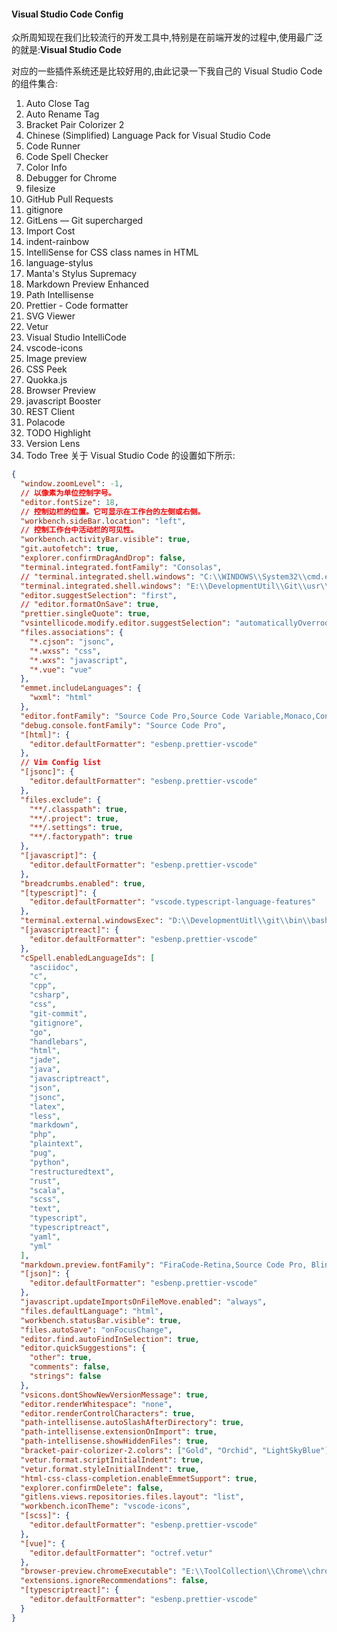 #### Visual Studio Code Config

众所周知现在我们比较流行的开发工具中,特别是在前端开发的过程中,使用最广泛的就是:**Visual Studio Code**

对应的一些插件系统还是比较好用的,由此记录一下我自己的 Visual Studio Code 的组件集合:

1. Auto Close Tag
2. Auto Rename Tag
3. Bracket Pair Colorizer 2
4. Chinese (Simplified) Language Pack for Visual Studio Code
5. Code Runner
6. Code Spell Checker
7. Color Info
8. Debugger for Chrome
9. filesize
10. GitHub Pull Requests
11. gitignore
12. GitLens — Git supercharged
13. Import Cost
14. indent-rainbow
15. IntelliSense for CSS class names in HTML
16. language-stylus
17. Manta's Stylus Supremacy
18. Markdown Preview Enhanced
19. Path Intellisense
20. Prettier - Code formatter
21. SVG Viewer
22. Vetur
23. Visual Studio IntelliCode
24. vscode-icons
25. Image preview
26. CSS Peek
27. Quokka.js
28. Browser Preview
29. javascript Booster
30. REST Client
31. Polacode
32. TODO Highlight
33. Version Lens
34. Todo Tree
    关于 Visual Studio Code 的设置如下所示:

```json
{
  "window.zoomLevel": -1,
  // 以像素为单位控制字号。
  "editor.fontSize": 18,
  // 控制边栏的位置。它可显示在工作台的左侧或右侧。
  "workbench.sideBar.location": "left",
  // 控制工作台中活动栏的可见性。
  "workbench.activityBar.visible": true,
  "git.autofetch": true,
  "explorer.confirmDragAndDrop": false,
  "terminal.integrated.fontFamily": "Consolas",
  // "terminal.integrated.shell.windows": "C:\\WINDOWS\\System32\\cmd.exe",
  "terminal.integrated.shell.windows": "E:\\DevelopmentUtil\\Git\\usr\\bin\\bash.exe",
  "editor.suggestSelection": "first",
  // "editor.formatOnSave": true,
  "prettier.singleQuote": true,
  "vsintellicode.modify.editor.suggestSelection": "automaticallyOverrodeDefaultValue",
  "files.associations": {
    "*.cjson": "jsonc",
    "*.wxss": "css",
    "*.wxs": "javascript",
    "*.vue": "vue"
  },
  "emmet.includeLanguages": {
    "wxml": "html"
  },
  "editor.fontFamily": "Source Code Pro,Source Code Variable,Monaco,Consolas,Menlo, 'Courier New', monospace",
  "debug.console.fontFamily": "Source Code Pro",
  "[html]": {
    "editor.defaultFormatter": "esbenp.prettier-vscode"
  },
  // Vim Config list
  "[jsonc]": {
    "editor.defaultFormatter": "esbenp.prettier-vscode"
  },
  "files.exclude": {
    "**/.classpath": true,
    "**/.project": true,
    "**/.settings": true,
    "**/.factorypath": true
  },
  "[javascript]": {
    "editor.defaultFormatter": "esbenp.prettier-vscode"
  },
  "breadcrumbs.enabled": true,
  "[typescript]": {
    "editor.defaultFormatter": "vscode.typescript-language-features"
  },
  "terminal.external.windowsExec": "D:\\DevelopmentUitl\\git\\bin\\bash.exe",
  "[javascriptreact]": {
    "editor.defaultFormatter": "esbenp.prettier-vscode"
  },
  "cSpell.enabledLanguageIds": [
    "asciidoc",
    "c",
    "cpp",
    "csharp",
    "css",
    "git-commit",
    "gitignore",
    "go",
    "handlebars",
    "html",
    "jade",
    "java",
    "javascriptreact",
    "json",
    "jsonc",
    "latex",
    "less",
    "markdown",
    "php",
    "plaintext",
    "pug",
    "python",
    "restructuredtext",
    "rust",
    "scala",
    "scss",
    "text",
    "typescript",
    "typescriptreact",
    "yaml",
    "yml"
  ],
  "markdown.preview.fontFamily": "FiraCode-Retina,Source Code Pro, BlinkMacSystemFont, 'Ubuntu', 'Droid Sans', sans-serif",
  "[json]": {
    "editor.defaultFormatter": "esbenp.prettier-vscode"
  },
  "javascript.updateImportsOnFileMove.enabled": "always",
  "files.defaultLanguage": "html",
  "workbench.statusBar.visible": true,
  "files.autoSave": "onFocusChange",
  "editor.find.autoFindInSelection": true,
  "editor.quickSuggestions": {
    "other": true,
    "comments": false,
    "strings": false
  },
  "vsicons.dontShowNewVersionMessage": true,
  "editor.renderWhitespace": "none",
  "editor.renderControlCharacters": true,
  "path-intellisense.autoSlashAfterDirectory": true,
  "path-intellisense.extensionOnImport": true,
  "path-intellisense.showHiddenFiles": true,
  "bracket-pair-colorizer-2.colors": ["Gold", "Orchid", "LightSkyBlue"],
  "vetur.format.scriptInitialIndent": true,
  "vetur.format.styleInitialIndent": true,
  "html-css-class-completion.enableEmmetSupport": true,
  "explorer.confirmDelete": false,
  "gitlens.views.repositories.files.layout": "list",
  "workbench.iconTheme": "vscode-icons",
  "[scss]": {
    "editor.defaultFormatter": "esbenp.prettier-vscode"
  },
  "[vue]": {
    "editor.defaultFormatter": "octref.vetur"
  },
  "browser-preview.chromeExecutable": "E:\\ToolCollection\\Chrome\\chrome.exe",
  "extensions.ignoreRecommendations": false,
  "[typescriptreact]": {
    "editor.defaultFormatter": "esbenp.prettier-vscode"
  }
}
```
